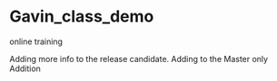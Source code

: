 # Gavin_class_demo
online training

Adding more info to the release candidate.
Adding to the Master only
Addition
